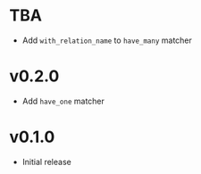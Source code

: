 # TBA

- Add `with_relation_name` to `have_many` matcher

# v0.2.0

- Add `have_one` matcher

# v0.1.0

- Initial release
